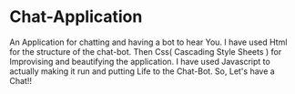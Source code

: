 # Chat-Application
An Application for chatting and having a bot to hear You.
I have used Html for the structure of the chat-bot. Then Css( Cascading Style Sheets ) for Improvising and beautifying the application.
I have used Javascript to actually making it run and putting Life to the Chat-Bot. 
So, Let's have a Chat!!
